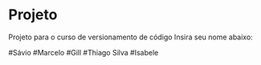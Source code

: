 # Projeto
Projeto para o curso de versionamento de código
Insira seu nome abaixo:

#Sávio
#Marcelo
#Gill
#Thiago Silva
#Isabele
